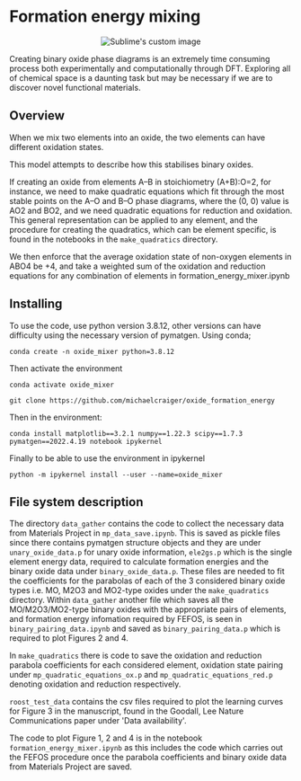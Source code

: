 # Formation energy mixing
<p align="center">
  <img src="https://github.com/michaelcraiger/oxide_formation_energy/blob/main/mixing_pic.jpg" alt="Sublime's custom image"/>
</p>


Creating binary oxide phase diagrams is an extremely time consuming process both experimentally and computationally through DFT. Exploring all of chemical space is a daunting task but may be necessary if we are to discover novel functional materials.

## Overview

When we mix two elements into an oxide, the two elements can have different oxidation states. 

This model attempts to describe how this stabilises binary oxides.

If creating an oxide from elements A–B in stoichiometry (A+B):O=2, for instance, we need to make quadratic equations which fit through the most stable points on the A–O and B–O phase diagrams, where the (0, 0) value is AO2 and BO2, and we need quadratic equations for reduction and oxidation. This general representation can be applied to any element, and the procedure for creating the quadratics, which can be element specific, is found in the notebooks in the `make_quadratics` directory.

We then enforce that the average oxidation state of non-oxygen elements in ABO4 be +4, and take a weighted sum of the oxidation and reduction equations for any combination of elements in formation_energy_mixer.ipynb

## Installing

To use the code, use python version 3.8.12, other versions can have difficulty using the necessary version of pymatgen. Using conda; 

```
conda create -n oxide_mixer python=3.8.12
```
Then activate the environment

```
conda activate oxide_mixer
```

```
git clone https://github.com/michaelcraiger/oxide_formation_energy
``` 

Then in the environment:

```
conda install matplotlib==3.2.1 numpy==1.22.3 scipy==1.7.3 pymatgen==2022.4.19 notebook ipykernel
```
Finally to be able to use the environment in ipykernel
```
python -m ipykernel install --user --name=oxide_mixer
```

## File system description

The directory `data_gather` contains the code to collect the necessary data from Materials Project in `mp_data_save.ipynb`. This is saved as pickle files since there contains pymatgen structure objects and they are under `unary_oxide_data.p` for unary oxide information, `ele2gs.p` which is the single element energy data, required to calculate formation energies and the binary oxide data under `binary_oxide_data.p`. These files are needed to fit the coefficients for the parabolas of each of the 3 considered binary oxide types i.e. MO, M2O3 and MO2-type oxides under the `make_quadratics` directory. Within `data_gather` another file which saves all the MO/M2O3/MO2-type binary oxides with the appropriate pairs of elements, and formation energy infomation required by FEFOS, is seen in `binary_pairing_data.ipynb` and saved as `binary_pairing_data.p` which is required to plot Figures 2 and 4.

In `make_quadratics` there is code to save the oxidation and reduction parabola coefficients for each considered element, oxidation state pairing under `mp_quadratic_equations_ox.p` and `mp_quadratic_equations_red.p` denoting oxidation and reduction respectively.

`roost_test_data` contains the csv files required to plot the learning curves for Figure 3 in the manuscript, found in the Goodall, Lee Nature Communications paper under 'Data availability'.

The code to plot Figure 1, 2 and 4 is in the notebook `formation_energy_mixer.ipynb` as this includes the code which carries out the FEFOS procedure once the parabola coefficients and binary oxide data from Materials Project are saved.

